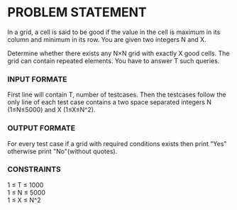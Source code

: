 # PROBLEM STATEMENT

In a grid, a cell is said to be good if the value in the cell is maximum in its column and minimum in its row. You are given two integers N and X.

Determine whether there exists any N×N grid with exactly X good cells. The grid can contain repeated elements. You have to answer T such queries.

### INPUT FORMATE

First line will contain T, number of testcases. Then the testcases follow the only line of each test case contains a two space separated integers N (1≤N≤5000) and X (1≤X≤N^2).

### OUTPUT FORMATE

For every test case if a grid with required conditions exists then print "Yes" otherwise print "No"(without quotes).


### CONSTRAINTS

1 ≤ T ≤ 1000<br>
1 ≤ N ≤ 5000<br>
1 ≤ X ≤ N^2<br>
